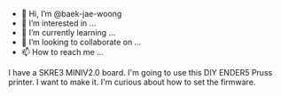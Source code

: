 - 👋 Hi, I’m @baek-jae-woong
- 👀 I’m interested in ...
- 🌱 I’m currently learning ...
- 💞️ I’m looking to collaborate on ...
- 📫 How to reach me ...

<!---
baek-jae-woong/baek-jae-woong is a ✨ special ✨ repository because its `README.md` (this file) appears on your GitHub profile.
You can click the Preview link to take a look at your changes.
--->
I have a SKRE3 MINIV2.0 board.
I'm going to use this DIY ENDER5 Pruss printer.
I want to make it.
I'm curious about how to set the firmware.
